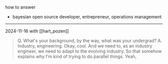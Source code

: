 how to answer 
- bayesian open source developer, entrepreneur, operations management

---

2024-11-16
with [[hart_pozen]]  
> Q. What's your background, by the way, what was your undergrad?
> A. Industry, engineering. Okay, cool. And we need to, as an industry engineer, we need to adapt to the evolving industry. So that somehow explains why I'm kind of trying to do parallel things. Yeah,